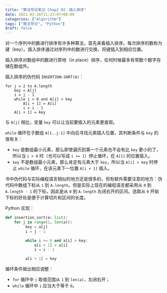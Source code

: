```yaml
---
title: "算法导论笔记 Chap2 02：插入排序"
date: 2021-03-26T11:23:07+08:00
categories: ["Algorithm"]
tags: ["算法导论", "Python"]
draft: false
---
```


对一个序列中的数进行排序有许多种算法，首先来看插入排序。每次排序的数称为键（key）。插入排序通过对序列中的数进行交换，将键插入到相应位置。

插入排序对数组中的数进行原地（in place）排序，任何时候最多有常数个数字存储在数组外。

插入排序的伪代码 `INSERTION-SORT(A)`：

```
for j = 2 to A.length
	key = A[j]
	i = j - 1
	while i > 0 and A[i] > key
		A[i + 1] = A[i]
		i = i - 1
	A[i + 1] = key
```

与 `A[j]` 相比，变量 `key` 可以让当前要插入的元素更直观。

`while` 循环在子数组 `A[1..j-1]` 中向后寻找元素插入位置，其判断条件与 `key` 的值有关：

- `key` 是数组最小元素，那么即使遍历到第一个元素也不会有比 `key` 更小的了，所以当 `i > 0` 时（也可以写成 `i >= 1`）停止循环，在 `A[1]` 的位置插入。
- `key` 不是数组最小元素，那么肯定有元素大于 `key`，所以当 `A[i] > key` 时停止 `while` 循环，在该元素下一位置 `A[i + 1]` 插入。

书中伪代码与实际编程语言相似的地方还是很多的，但有额外需要注意的地方：伪代码中数组下标从 `1` 到 `A.length`。但是实际上现在的编程语言都采用从 `0` 到 `A.length - 1` 的下标，因此是从 `0` 到 `A.length` 左闭右开的区间。选取从 `0` 开始下标的好处是便于计算切片和区间的长度。

Python 实现：

```python
def insertion_sort(a: list):
    for j in range(1, len(a)):
         key = a[j]
         i = j - 1

         while i >= 0 and a[i] > key:
             a[i + 1] = a[i]
             i = i - 1

         a[i + 1] = key
```

循环条件做出相应调整：

- `for` 循环中 `j` 取值范围从 `1` 到 `len(a)`，左闭右开；
- `while` 循环中 `i` 应当大于等于 `0`。